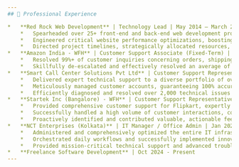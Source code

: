 ```yaml
---
## 💼 Professional Experience

*   **Red Rock Web Development** | Technology Lead | May 2014 – March 2020 (Remote employment)
    *   Spearheaded over 25+ front-end and back-end web development projects, achieving 98% on-time delivery and maintaining rigorous quality standards.
    *   Engineered critical website performance optimizations, boosting average site speed by 35% and enhancing user experience metrics by 20%.
    *   Directed project timelines, strategically allocated resources, and meticulously managed team deliverables for 5+ concurrent projects, ensuring alignment with strategic business objectives.
*   **Amazon India - WFH** | Customer Support Associate (Fixed-Term) | June 2020 – Dec 2020 (Remote employment)
    *   Resolved 99%+ of customer inquiries concerning orders, shipping, and returns within the initial contact, surpassing resolution time targets by 15%.
    *   Skillfully de-escalated and effectively resolved an average of 20+ complex customer issues daily, consistently maintaining a 93%+ customer satisfaction rating.
*   **Smart Call Center Solutions Pvt Ltd** | Customer Support Representative | March 2021 – March 2022 (On-site employment)
    *   Delivered expert technical support to a diverse portfolio of over 750 US-based customers utilizing Electronic Logging Devices (ELD), achieving a 96% first-call resolution rate.
    *   Meticulously managed customer accounts, guaranteeing 100% accuracy in device reporting and ensuring full compliance with federal DOT regulations.
    *   Efficiently diagnosed and resolved over 2,000 technical issues pertaining to ELD devices, reducing average client downtime by 25% and improving device uptime.
*   **Startek Inc (Bangalore) - WFH** | Customer Support Representative | May 2022 – June 2023 (Remote employment)
    *   Provided comprehensive customer support for Flipkart, expertly managing 70+ daily inquiries related to orders, returns, and intricate logistics challenges.
    *   Successfully handled a high volume of customer interactions, consistently achieving 95%+ customer satisfaction ratings and exceeding quality assurance benchmarks by 8%.
    *   Proactively identified and contributed valuable, actionable feedback that resulted in a 15% improvement in first-call resolution rates and significantly streamlined service delivery processes.
*   **NCT Enterprises (Kolkata)** | IT Manager / Office Admin | Jan 2024 – Sept 2024 (On-site employment)
    *   Administered and comprehensively optimized the entire IT infrastructure (managing 80+ workstations and multiple servers) alongside administrative functions, thereby enhancing overall operational efficiency by 30%.
    *   Orchestrated daily workflows and successfully implemented innovative strategic initiatives that boosted team productivity by 20% and slashed operational overhead by 15%.
    *   Provided mission-critical technical support and advanced troubleshooting for all in-house hardware and software systems, drastically reducing system downtime by 50% and resolving 99.5% of all technical issues within a 12-hour timeframe.
*   **Freelance Software Development** | Oct 2024 - Present
---
```


